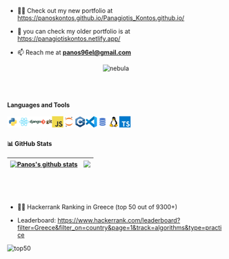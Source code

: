<div>
    
- 👨‍💻 Check out my new portfolio at https://panoskontos.github.io/Panagiotis_Kontos.github.io/
    
- 👨  you can check my older portfolio is at https://panagiotiskontos.netlify.app/

- 📫 Reach me at **panos96el@gmail.com** 
  

 <div align="center" width="200px">
  
![nebula](https://user-images.githubusercontent.com/65974766/147976488-78766309-0bc9-4fa3-9661-7c2c08e68b8e.gif)

  </div>
</div>

<br />
<br />

<div align="left">
  
#### Languages and Tools

<img align="left" alt="Python" width="26px" src="https://raw.githubusercontent.com/github/explore/80688e429a7d4ef2fca1e82350fe8e3517d3494d/topics/python/python.png" />
<img align="left" alt="React" width="26px" src="https://raw.githubusercontent.com/github/explore/80688e429a7d4ef2fca1e82350fe8e3517d3494d/topics/react/react.png" />
<img align="left" alt="Django" width="26px" src="https://raw.githubusercontent.com/github/explore/80688e429a7d4ef2fca1e82350fe8e3517d3494d/topics/django/django.png" />
<img align="left" alt="Git" width="26px" src="https://raw.githubusercontent.com/github/explore/80688e429a7d4ef2fca1e82350fe8e3517d3494d/topics/git/git.png" />
<img align="left" alt="Javascript" width="26px" src="https://raw.githubusercontent.com/github/explore/80688e429a7d4ef2fca1e82350fe8e3517d3494d/topics/javascript/javascript.png" />
<img align="left" alt="Jupyter Notebook" width="26px" src="https://raw.githubusercontent.com/github/explore/80688e429a7d4ef2fca1e82350fe8e3517d3494d/topics/jupyter-notebook/jupyter-notebook.png" />
<img align="left" alt="CPP" width="26px" src="https://raw.githubusercontent.com/github/explore/80688e429a7d4ef2fca1e82350fe8e3517d3494d/topics/cpp/cpp.png" />
<img align="left" alt="Visual Studio Code" width="26px" src="https://raw.githubusercontent.com/github/explore/80688e429a7d4ef2fca1e82350fe8e3517d3494d/topics/visual-studio-code/visual-studio-code.png" />
<img align="left" alt="sql" width="26px" src="https://raw.githubusercontent.com/github/explore/80688e429a7d4ef2fca1e82350fe8e3517d3494d/topics/sql/sql.png" />
<img align="left" alt="sql" width="26px" src="https://raw.githubusercontent.com/github/explore/80688e429a7d4ef2fca1e82350fe8e3517d3494d/topics/linux/linux.png" />
<img align="left" alt="sql" width="26px" src="https://raw.githubusercontent.com/github/explore/80688e429a7d4ef2fca1e82350fe8e3517d3494d/topics/typescript/typescript.png" />

    
 </div>
 
 
<br />
<br />
  
 
#### 📊 GitHub Stats  
<div align="left">
  
  | <a href="https://github.com/Panoskontos/github-readme-stats"><img align="center" src="https://github-readme-stats.vercel.app/api?username=Panoskontos&show_icons=true&include_all_commits=true&theme=github_dark&hide_border=true" alt="Panos's github stats" /></a> | <a href="https://github.com/Panoskontos/github-readme-stats"><img align="center" src="https://github-readme-stats.vercel.app/api/top-langs/?username=Panoskontos&layout=compact&theme=github_dark&hide_border=true&hide=Jupyter+Notebook,html,SCSS&langs_count=8" /></a> |
| ------------- | ------------- |

</div>

<br><br><br>

- 👨‍💻 Hackerrank Ranking in Greece (top 50 out of 9300+)

- Leaderboard: https://www.hackerrank.com/leaderboard?filter=Greece&filter_on=country&page=1&track=algorithms&type=practice
    
 ![top50](https://user-images.githubusercontent.com/65974766/153719914-79dc75f2-c357-4a76-a0dd-9d8725af3807.png)

    
